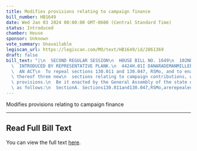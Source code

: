 ```yaml
---
title: Modifies provisions relating to campaign finance
bill_number: HB1649
date: Wed Jan 03 2024 00:00:00 GMT-0600 (Central Standard Time)
status: Introduced
chamber: House
sponsor: Unknown
vote_summary: Unavailable
legiscan_url: https://legiscan.com/MO/text/HB1649/id/2861369
draft: false
bill_text: "|\n  SECOND REGULAR SESSION\n  HOUSE BILL NO. 1649\n  102ND GENERAL ASSEMBLY\n\
  \  INTRODUCED BY REPRESENTATIVE PLANK.\n  4424H.01I DANARADEMANMILLER,ChiefClerk\n\
  \  AN ACT\n  To repeal sections 130.011 and 130.047, RSMo, and to enact in lieu\
  \ thereof three new\n  sections relating to campaign contributions, with penalty\
  \ provisions.\n  Be it enacted by the General Assembly of the state of Missouri,\
  \ as follows:\n  SectionA. Sections130.011and130.047,RSMo,arerepealedandthreenewsections"
---
```

Modifies provisions relating to campaign finance

---

## Read Full Bill Text

You can view the full text [here](https://legiscan.com/MO/text/HB1649/id/2861369).
